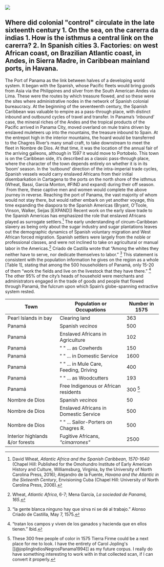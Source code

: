 <a href="https://juncture-digital.org"><img src="https://juncture-digital.org/images/ve-button.png"></a>

<param ve-config 
       title=""
       author=""
       banner="" 
       layout="">

<!-- Entities discussed throughout the essay are typically defined before the essay text and
     are thus available in all text.  Entity identifiers (QIDs) can be found in either
     Wikipedia or Wikidata (https://www.wikidata.org)> -->
<param ve-entity eid="">


Where did colonial "control" circulate in the late sixteenth century
	1. 	On the sea, on the carerra da indias
		1. How is the isthmus a central link on the carerra?
	2. In Spanish cities
	3. Factories: on west African coast, on Brazilian Atlantic coast, in Andes, in Sierra Madre, in Caribbean mainland ports, in Havana. 
---
The Port of Panama as the link between halves of a developing world system. It began with the Spanish, whose Pacific fleets would bring goods from Asia via the Philippines and silver from the South American Andes via Lima. These were the routes by which treasure flowed, and so these were the sites where administrative nodes in the network of Spanish colonial bureaucracy.
At the beginning of the seventeenth century, the Spanish Caribbean was valuable to empire as a pass-through place, with distinct inbound and outbound cycles of travel and transfer. In Panama’s ‘inbound’ case, the mineral riches of the Andes and the tropical products of the Pacific arrived in Panama City, moved overland on mule trains driven by enslaved muleteers up into the mountains, the treasure inbound to Spain. At the entrepot high in the interior mountains, the hoard would be transferred to the Chagres River’s many small craft, to take downstream to meet the fleet in Nombre de Dios. At that time, it was the location of the annual fair of the arriving galleons, although in 1597 it would move to Portobelo. This town is on the Caribbean side, it’s described as a classic pass-through place, where the character of the town depends entirely on whether it is in its ‘boom’ season. In the ‘outbound’ direction of the intra-imperial trade cycles, Spanish vessels would carry enslaved Africans from their initial disembarkation in Cartagena to the ports on the north shore of the isthmus (Wheat, Bassi, Garcia Monton, #FIND and expand) during their off season.  From there, these captive men and women would complete the above journey in reverse. Reaching the port of Panama, the vast majority of whom would not stay there, but would rather embark on yet another voyage, this time expanding the diaspora to the Spanish Americas (Bryant, O’Toole, Vinson, Walker, Seijas [EXPAND])
Recent work on the early slave trade to the Spanish Americas has emphasized the role that enslaved Africans played as surrogate settlers.[^4.1] The early understanding of circum-Caribbean slavery as being only about the sugar industry and sugar plantations leaves out the demographic dynamics of Spanish voluntary migration and West African forced migration. Spanish settlers were largely from the noble or professional classes, and were not inclined to take on agricultural or manual labor in the Americas.[^4.2] Criado de Castilla wrote that “Among the whites they neither have to serve, nor dedicate themselves to labor.” [^4.3] This statement is consistent with the population information he gives on the region as a whole [Table 1], stating that among the 500 householders of Panamá, only 15-20 of them “work the fields and live on the livestock that they have there.” [^4.4] The other 95% of the city’s heads of household were merchants and administrators engaged in the trade of goods and people that flowed through Panamá, the fulcrum upon which Spain’s globe-spanning extractive system rested.

  Town | Population or Occupations | Number in 1575
  ----|---|----
  Pearl Islands in bay | Clearing land | 363 
  Panamá | Spanish *vecinos*  | 500 
  Panamá | Enslaved Africans in Agriculture | 102
  Panamá | 		 " " ... 	as Cowherds | 150
  Panamá | 		 " " ... 	in Domestic Service | 1600 
  Panamá | 		 " " ... in Mule Care, Feeding, Driving | 400 
  Panamá | 		 " " ... 	as Woodcutters | 193
  Panamá | Free Indigenous or African residents | 300 [^4.5] 
  Nombre de Dios | Spanish *vecinos* | 50
  Nombre de Dios | Enslaved Africans in Domestic Service | 500
  Nombre de Dios | 		 " " ... 	Sailor-Porters on Chagres R. | 500
  Interior highlands &/or forests| Fugitive Africans, *"cimarrones"* | 2500
  
[^4.1]: David Wheat, _Atlantic Africa and the Spanish Caribbean, 1570-1640_ (Chapel Hill: Published for the Omohundro Institute of Early American History and Culture, Williamsburg, Virginia, by the University of North Carolina Press, 2016); Alejandro de la Fuente, _Havana and the Atlantic in the Sixteenth Century_, Envisioning Cuba (Chapel Hill: University of North Carolina Press, 2008).

[^4.2]: Wheat, _Atlantic Africa_, 6-7; Mena García, _La sociedad de Panamá, 165_.

[^4.3]: “la gente blanca ninguno hay que sirva ni se dé al trabajo.” Alonso Criado de Castilla, May 7, 1575.

[^4.4]: “tratan los campos y viven de los ganados y hacienda que en ellos tienen.” Ibid.
[^4.5]: These 300 free people of color in 1575 Tierra Firme could be a next place for me to look. I have the entirety of Carol Jopling's [[@joplingIndiosNegrosPanama1994]] as my future corpus. I really do have something interesting to work with in that collected scan, if I can convert it properly. 
